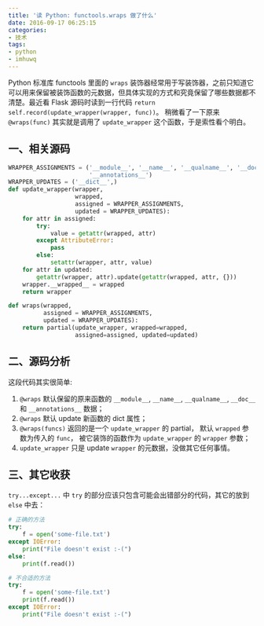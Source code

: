```yaml
---
title: '读 Python: functools.wraps 做了什么'
date: 2016-09-17 06:25:15
categories:
- 技术
tags:
- python
- imhuwq
---
```


Python 标准库 functools 里面的 `wraps` 装饰器经常用于写装饰器，之前只知道它可以用来保留被装饰函数的元数据，但具体实现的方式和究竟保留了哪些数据都不清楚。最近看 Flask 源码时读到一行代码 `return self.record(update_wrapper(wrapper, func))`。 稍微看了一下原来 `@wraps(func)` 其实就是调用了 `update_wrapper` 这个函数，于是索性看个明白。
<!-- more -->
## 一、相关源码
```python
WRAPPER_ASSIGNMENTS = ('__module__', '__name__', '__qualname__', '__doc__',
                       '__annotations__')
WRAPPER_UPDATES = ('__dict__',)
def update_wrapper(wrapper,
                   wrapped,
                   assigned = WRAPPER_ASSIGNMENTS,
                   updated = WRAPPER_UPDATES):
    for attr in assigned:
        try:
            value = getattr(wrapped, attr)
        except AttributeError:
            pass
        else:
            setattr(wrapper, attr, value)
    for attr in updated:
        getattr(wrapper, attr).update(getattr(wrapped, attr, {}))
    wrapper.__wrapped__ = wrapped
    return wrapper

def wraps(wrapped,
          assigned = WRAPPER_ASSIGNMENTS,
          updated = WRAPPER_UPDATES):
    return partial(update_wrapper, wrapped=wrapped,
                   assigned=assigned, updated=updated)
```

## 二、源码分析
这段代码其实很简单:  
1. `@wraps` 默认保留的原来函数的 `__module__`, `__name__`, `__qualname__`, `__doc__` 和 `__annotations__` 数据；  
2. `@wraps` 默认 update 新函数的 dict 属性；  
3. `@wraps(funcs)` 返回的是一个 `update_wrapper` 的 partial， 默认 `wrapped` 参数为传入的 `func`， 被它装饰的函数作为 `update_wrapper` 的 `wrapper` 参数；  
4. `update_wrapper` 只是 update `wrapper` 的元数据，没做其它任何事情。

## 三、其它收获
`try...except...` 中 `try` 的部分应该只包含可能会出错部分的代码，其它的放到 `else` 中去：  
```python
# 正确的方法
try:
    f = open('some-file.txt')
except IOError:
    print("File doesn't exist :-(")
else:
    print(f.read())

# 不合适的方法
try:
    f = open('some-file.txt')
    print(f.read())
except IOError:
    print("File doesn't exist :-(")
```
